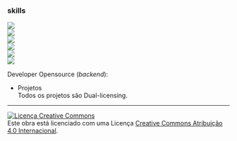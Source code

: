 

### ____skills____

![](https://img.shields.io/badge/OS-Linux-informational?style=for-the-badge&logo=appveyor=linux&logoColor=white&color=2bbc8a)         
![](https://img.shields.io/badge/Developer-Python-informational?style=for-the-badge&logo=appveyor=python&logoColor=white&color=2bbc8a)  
![](https://img.shields.io/badge/Developer-Django-informational?style=for-the-badge&logo=appveyor=python&logoColor=white&color=2bbc8a)  
![](https://img.shields.io/badge/Developer-Django/REST-informational?style=for-the-badge&logo=appveyor=python&logoColor=white&color=2bbc8a)    
![](https://img.shields.io/badge/Developer-Flutter-informational?style=for-the-badge&logo=appveyor=python&logoColor=white&color=2bbc8a)   
![](https://img.shields.io/badge/Developer-Javascript-informational?style=for-the-badge&logo=appveyor=python&logoColor=white&color=2bbc8a)





Developer Opensource (_backend_):






- Projetos   
    Todos os projetos são Dual-licensing.  
      
---
<a rel="license" href="http://creativecommons.org/licenses/by/4.0/"><img alt="Licença Creative Commons" style="border-width:0" src="https://i.creativecommons.org/l/by/4.0/88x31.png" /></a><br />Este obra está licenciado com uma Licença <a rel="license" href="http://creativecommons.org/licenses/by/4.0/">Creative Commons Atribuição 4.0 Internacional</a>.

